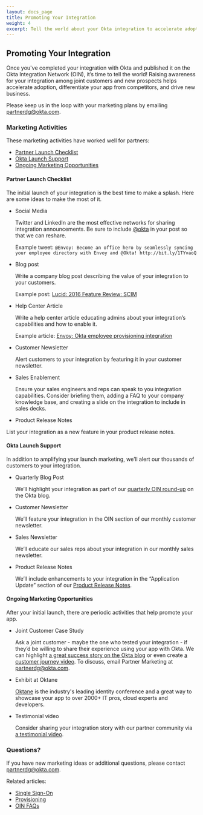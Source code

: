```yaml
---
layout: docs_page
title: Promoting Your Integration
weight: 4
excerpt: Tell the world about your Okta integration to accelerate adoption, differentiate your app, and drive new business.
---
```


## Promoting Your Integration

Once you've completed your integration with Okta and published it on the Okta Integration Network (OIN), it’s time to tell the world!
Raising awareness for your integration among joint customers and new prospects helps accelerate adoption, differentiate your app from competitors, and drive new business.

Please keep us in the loop with your marketing plans by emailing <partnerdg@okta.com>.

### Marketing Activities

These marketing activities have worked well for partners:

* [Partner Launch Checklist](#partner-launch-checklist)
* [Okta Launch Support](#okta-launch-support)
* [Ongoing Marketing Opportunities](#ongoing-marketing-opportunities)

#### Partner Launch Checklist

The initial launch of your integration is the best time to make a splash. Here are some ideas to make the most of it.

* Social Media

    Twitter and LinkedIn are the most effective networks for sharing integration announcements. Be sure to include [@okta](https://twitter.com/okta) in your post so that we can reshare.

    Example tweet:
    `@Envoy: Become an office hero by seamlessly syncing your employee directory with Envoy and @Okta! http://bit.ly/1TYvaoQ`

* Blog post

    Write a company blog post describing the value of your integration to your customers.

    Example post: [Lucid: 2016 Feature Review: SCIM](https://www.lucidchart.com/blog/feature-review-scim)

* Help Center Article

    Write a help center article educating admins about your integration’s capabilities and how to enable it.

    Example article: [Envoy: Okta employee provisioning integration](https://help.envoy.com/okta-employee-provisioning-integration/)

* Customer Newsletter

    Alert customers to your integration by featuring it in your customer newsletter.

* Sales Enablement

    Ensure your sales engineers and reps can speak to you integration capabilities.
    Consider briefing them, adding a FAQ to your company knowledge base, and creating a slide on the integration to include in sales decks.

* Product Release Notes

List your integration as a new feature in your product release notes.

#### Okta Launch Support

In addition to amplifying your launch marketing, we’ll alert our thousands of customers to your integration.

* Quarterly Blog Post

    We’ll highlight your integration as part of our [quarterly OIN round-up](https://www.okta.com/blog/2016/12/seeing-success-in-oktas-scim-provisioning-program/) on the Okta blog.

* Customer Newsletter

    We’ll feature your integration in the OIN section of our monthly customer newsletter.

* Sales Newsletter

    We’ll educate our sales reps about your integration in our monthly sales newsletter.

* Product Release Notes

    We’ll include enhancements to your integration in the “Application Update” section of our [Product Release Notes](https://help.okta.com).

#### Ongoing Marketing Opportunities

After your initial launch, there are periodic activities that help promote your app.

* Joint Customer Case Study

    Ask a joint customer - maybe the one who tested your integration - if they’d be willing to share their experience using your app with Okta.
    We can highlight [a great success story on the Okta blog](https://www.okta.com/blog/2016/12/afge-employees-and-members-seamlessly-access-their-applications-and-benefits-with-okta/) or even create [a customer journey video](https://www.okta.com/customers/).
    To discuss, email Partner Marketing at <partnerdg@okta.com>.

* Exhibit at Oktane

    [Oktane](https://www.okta.com/oktane17/) is the industry's leading identity conference and a great way to showcase your app to over 2000+ IT pros, cloud experts and developers.

* Testimonial video

    Consider sharing your integration story with our partner community via [a testimonial video](https://www.okta.com/partners/partner-testimonials/).

### Questions?

If you have new marketing ideas or additional questions, please contact <partnerdg@okta.com>.

Related articles:

* [Single Sign-On](/use_cases/integrate_with_okta/sso-with-saml)
* [Provisioning](/use_cases/integrate_with_okta/provisioning)
* [OIN FAQs](/use_cases/integrate_with_okta/oan-faqs)